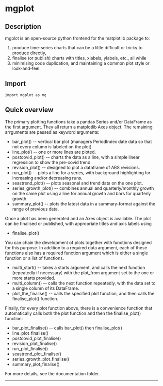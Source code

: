 mgplot
======

Description
-----------
mgplot is an open-source python frontend for the matplotlib 
package to:
1. produce time-series charts that can be a little difficult or 
   tricky to produce directly, 
2. finalise (or publish) charts with titles, xlabels, ylabels,
   etc., all while 
3. minimising code duplication, and maintaining a common plot
   style or look-and-feel.

Import
------
```
import mgplot as mg
```

Quick overview
--------------
The primary plotting functions take a pandas Series and/or DataFrame
as the first argument. They all return a matplotlib Axes object. 
The remaining arrguments are passed as keyword arguments:
- bar_plot() -- vertical bar plot (managers PeriodIndex date data
  so that not every column is labeled on the plot)
- line_plot() -- one or more lines are ploted.
- postcovid_plot() -- charts the data as a line, with a simple
  linear regression to show the pre-covid trend.
- revision_plot() -- designed to plot a dataframe of ABS revisions.
- run_plot() -- plots a line for a series, with background highlighting
  for increasing and/or decreasing runs.
- seastrend_plot() -- plots seasonal and trend data on the one plot.
- series_growth_plot() -- combines annual and quarterly/monthly 
  growth on the same plot using a line for annual growth and bars
  for quarterly growth.
- summary_plot() -- plots the latest data in a summary-format against
  the range of previous data. 

Once a plot has been generated and an Axes object is available. The
plot can be finalised or published, with appropriate titles and
axis labels using
- finalise_plot()

You can chain the development of plots together with functions designed 
for this purpose. In addition to a required data argument, each of 
these functions also has a required function argument which is either 
a single function or a list of functions.
- multi_start() -- takes a starts argument, and calls the next function
  (repeatedly if necessary) with the plot_from argument set to the one 
  or more starts provided.
- multi_column() -- calls the next function repeatedly, with the data
  set to a single column of its DataFrame.
- plot_the_finalise() -- calls the specified plot function, and then 
  calls the finalise_plot() function.

Finally, for every plot function above, there is a convenience function
that automatically calls both the plot function and then the finalise_plot()
function:
- bar_plot_finalise() -- calls bar_plot() then finalise_plot()
- line_plot_finalise()
- postcovid_plot_finalise()
- revision_plot_finalise()
- run_plot_finalise()
- seastrend_plot_finalise()
- series_growth_plot_finalise()
- summary_plot_finalise()

For more details, see the documentation folder.

---
